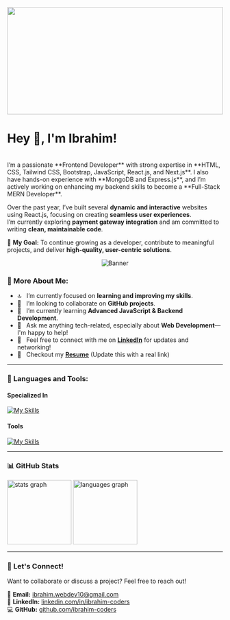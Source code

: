  <img src="https://i.ibb.co/4wVHwmBz/Add-a-heading.png" width="100%" height="250" />

<h1> Hey 👋, I'm Ibrahim!</h1>

<br/>
I’m a passionate **Frontend Developer** with strong expertise in **HTML, CSS, Tailwind CSS, Bootstrap, JavaScript, React.js, and Next.js**.  
I also have hands-on experience with **MongoDB and Express.js**, and I’m actively working on enhancing my backend skills to become a **Full-Stack MERN Developer**.

Over the past year, I’ve built several **dynamic and interactive** websites using React.js, focusing on creating **seamless user experiences**.  
I’m currently exploring **payment gateway integration** and am committed to writing **clean, maintainable code**.

🚀 **My Goal:** To continue growing as a developer, contribute to meaningful projects, and deliver **high-quality, user-centric solutions**.


<p align="center">
  <img src="https://github.com/Purnendu-sarkar/Purnendu-sarkar/blob/main/gif.gif" alt="Banner" style="max-width: 100%; height: auto;">
</p>
  
### 🤞 More About Me:

- 🔝 &nbsp; I’m currently focused on **learning and improving my skills**.
- 🤝 &nbsp; I’m looking to collaborate on **GitHub projects**.
- 🌱 &nbsp; I’m currently learning **Advanced JavaScript & Backend Development**.
- 💬 &nbsp; Ask me anything tech-related, especially about **Web Development**—I'm happy to help!
- 📧 &nbsp; Feel free to connect with me on **[LinkedIn](https://www.linkedin.com/in/ibrahim-coders/)** for updates and networking!
- 📝 &nbsp; Checkout my **[Resume](#)** (Update this with a real link)

---

### 🌟 Languages and Tools:

#### Specialized In
[![My Skills](https://skillicons.dev/icons?i=js,react,nextjs,firebase,nodejs,expressjs,mongodb,tailwind,html,css,bootstrap)](https://mohitya.dev/tools)

#### Tools
[![My Skills](https://skillicons.dev/icons?i=vscode,git,firebase,figma,github,vercel,netlify)](https://mohitya.dev/tools)

---

### 📊 GitHub Stats

<div align="left">
  <img src="https://github-readme-stats.vercel.app/api?username=ibrahim-coders&hide_title=false&hide_rank=false&show_icons=true&include_all_commits=true&count_private=true&disable_animations=false&theme=dracula&locale=en&hide_border=false" height="150" alt="stats graph" />
  <img src="https://github-readme-stats.vercel.app/api/top-langs?username=ibrahim-coders&locale=en&hide_title=false&layout=compact&card_width=320&langs_count=5&theme=dracula&hide_border=false" height="150" alt="languages graph" />
</div>

---

### 📢 Let's Connect!
Want to collaborate or discuss a project? Feel free to reach out!

📧 **Email:** [ibrahim.webdev10@gmail.com](mailto:ibrahim.webdev10@gmail.com)  
💌 **LinkedIn:** [linkedin.com/in/ibrahim-coders](https://www.linkedin.com/in/ibrahim-coders/)  
💻 **GitHub:** [github.com/ibrahim-coders](https://github.com/ibrahim-coders/)  
